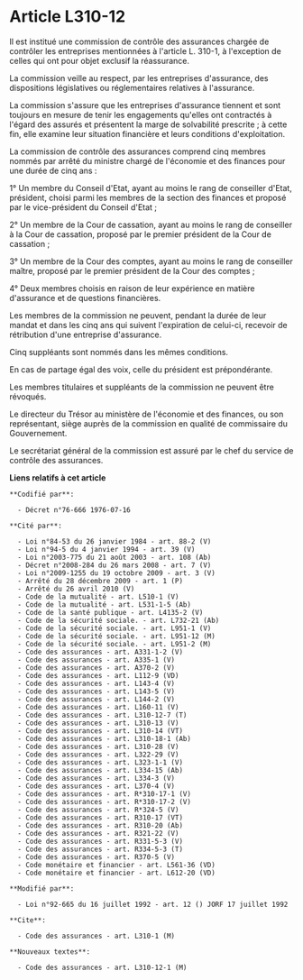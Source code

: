 # Article L310-12

Il est institué une commission de contrôle des assurances chargée de contrôler les entreprises mentionnées à l'article L.
310-1, à l'exception de celles qui ont pour objet exclusif la réassurance.

La commission veille au respect, par les entreprises d'assurance, des dispositions législatives ou réglementaires relatives à
l'assurance.

La commission s'assure que les entreprises d'assurance tiennent et sont toujours en mesure de tenir les engagements qu'elles
ont contractés à l'égard des assurés et présentent la marge de solvabilité prescrite ; à cette fin, elle examine leur
situation financière et leurs conditions d'exploitation.

La commission de contrôle des assurances comprend cinq membres nommés par arrêté du ministre chargé de l'économie et des
finances pour une durée de cinq ans :

1° Un membre du Conseil d'Etat, ayant au moins le rang de conseiller d'Etat, président, choisi parmi les membres de la
section des finances et proposé par le vice-président du Conseil d'Etat ;

2° Un membre de la Cour de cassation, ayant au moins le rang de conseiller à la Cour de cassation, proposé par le premier
président de la Cour de cassation ;

3° Un membre de la Cour des comptes, ayant au moins le rang de conseiller maître, proposé par le premier président de la Cour
des comptes ;

4° Deux membres choisis en raison de leur expérience en matière d'assurance et de questions financières.

Les membres de la commission ne peuvent, pendant la durée de leur mandat et dans les cinq ans qui suivent l'expiration de
celui-ci, recevoir de rétribution d'une entreprise d'assurance.

Cinq suppléants sont nommés dans les mêmes conditions.

En cas de partage égal des voix, celle du président est prépondérante.

Les membres titulaires et suppléants de la commission ne peuvent être révoqués.

Le directeur du Trésor au ministère de l'économie et des finances, ou son représentant, siège auprès de la commission en
qualité de commissaire du Gouvernement.

Le secrétariat général de la commission est assuré par le chef du service de contrôle des assurances.

**Liens relatifs à cet article**

	**Codifié par**:

	  - Décret n°76-666 1976-07-16

	**Cité par**:

	  - Loi n°84-53 du 26 janvier 1984 - art. 88-2 (V)
	  - Loi n°94-5 du 4 janvier 1994 - art. 39 (V)
	  - Loi n°2003-775 du 21 août 2003 - art. 108 (Ab)
	  - Décret n°2008-284 du 26 mars 2008 - art. 7 (V)
	  - Loi n°2009-1255 du 19 octobre 2009 - art. 3 (V)
	  - Arrêté du 28 décembre 2009 - art. 1 (P)
	  - Arrêté du 26 avril 2010 (V)
	  - Code de la mutualité - art. L510-1 (V)
	  - Code de la mutualité - art. L531-1-5 (Ab)
	  - Code de la santé publique - art. L4135-2 (V)
	  - Code de la sécurité sociale. - art. L732-21 (Ab)
	  - Code de la sécurité sociale. - art. L951-1 (V)
	  - Code de la sécurité sociale. - art. L951-12 (M)
	  - Code de la sécurité sociale. - art. L951-2 (M)
	  - Code des assurances - art. A331-1-2 (V)
	  - Code des assurances - art. A335-1 (V)
	  - Code des assurances - art. A370-2 (V)
	  - Code des assurances - art. L112-9 (VD)
	  - Code des assurances - art. L143-4 (V)
	  - Code des assurances - art. L143-5 (V)
	  - Code des assurances - art. L144-2 (V)
	  - Code des assurances - art. L160-11 (V)
	  - Code des assurances - art. L310-12-7 (T)
	  - Code des assurances - art. L310-13 (V)
	  - Code des assurances - art. L310-14 (VT)
	  - Code des assurances - art. L310-18-1 (Ab)
	  - Code des assurances - art. L310-28 (V)
	  - Code des assurances - art. L322-29 (V)
	  - Code des assurances - art. L323-1-1 (V)
	  - Code des assurances - art. L334-15 (Ab)
	  - Code des assurances - art. L334-3 (V)
	  - Code des assurances - art. L370-4 (V)
	  - Code des assurances - art. R*310-17-1 (V)
	  - Code des assurances - art. R*310-17-2 (V)
	  - Code des assurances - art. R*324-5 (V)
	  - Code des assurances - art. R310-17 (VT)
	  - Code des assurances - art. R310-20 (Ab)
	  - Code des assurances - art. R321-22 (V)
	  - Code des assurances - art. R331-5-3 (V)
	  - Code des assurances - art. R334-5-3 (T)
	  - Code des assurances - art. R370-5 (V)
	  - Code monétaire et financier - art. L561-36 (VD)
	  - Code monétaire et financier - art. L612-20 (VD)

	**Modifié par**:

	  - Loi n°92-665 du 16 juillet 1992 - art. 12 () JORF 17 juillet 1992

	**Cite**:

	  - Code des assurances - art. L310-1 (M)

	**Nouveaux textes**:

	  - Code des assurances - art. L310-12-1 (M)
